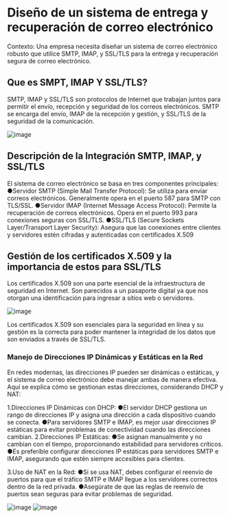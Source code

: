 # Diseño de un sistema de entrega y recuperación de correo electrónico

Contexto: Una empresa necesita diseñar un sistema de correo electrónico robusto que utilice SMTP, IMAP, y SSL/TLS para la entrega y recuperación segura de correo electrónico.

## Que es SMPT, IMAP Y SSL/TLS?

SMTP, IMAP y SSL/TLS son protocolos de Internet que trabajan juntos para permitir el envío,
recepción y seguridad de los correos electrónicos. SMTP se encarga del envío, IMAP de la recepción y gestión,
y SSL/TLS de la seguridad de la comunicación.

![image](https://github.com/EnriqueUPCH/DatosyredesRepo/assets/117322038/01f85864-eeed-4bab-b5d7-694c0c3a3721)

## Descripción de la Integración SMTP, IMAP, y SSL/TLS

El sistema de correo electrónico se basa en tres componentes principales:
●Servidor SMTP (Simple Mail Transfer Protocol): 
Se utiliza para enviar correos electrónicos. Generalmente opera en el puerto 587 para SMTP con TLS/SSL.
●Servidor IMAP (Internet Message Access Protocol):
Permite la recuperación de correos electrónicos. Opera en el puerto 993 para conexiones seguras con SSL/TLS.
●SSL/TLS (Secure Sockets Layer/Transport Layer Security): 
Asegura que las conexiones entre clientes y servidores estén cifradas y autenticadas con certificados X.509

##  Gestión de los certificados X.509 y la importancia de estos para SSL/TLS

Los certificados X.509 son una parte esencial de la infraestructura de seguridad en Internet.
Son parecidos a un pasaporte digital ya que nos otorgan una identificación para ingresar a sitios web o servidores.

![image](https://github.com/EnriqueUPCH/DatosyredesRepo/assets/117322038/77b81397-b5d0-4932-8d38-2d4c5bf11b45)

Los certificados X.509 son esenciales para la seguridad en línea y su gestión es la correcta para poder mantener la integridad de los datos que son enviados a través de SSL/TLS.

### Manejo de Direcciones IP Dinámicas y Estáticas en la Red
En redes modernas, las direcciones IP pueden ser dinámicas o estáticas,
y el sistema de correo electrónico debe manejar ambas de manera efectiva. Aquí se explica cómo se gestionan estas direcciones,
considerando DHCP y NAT:

1.Direcciones IP Dinámicas con DHCP:
●El servidor DHCP gestiona un rango de direcciones IP y asigna una dirección a cada dispositivo cuando se conecta.
●Para servidores SMTP e IMAP, es mejor usar direcciones IP estáticas para evitar problemas de conectividad cuando las direcciones cambian.
2.Direcciones IP Estáticas:
●Se asignan manualmente y no cambian con el tiempo, proporcionando estabilidad para servidores críticos.
●Es preferible configurar direcciones IP estáticas para servidores SMTP e IMAP, asegurando que estén siempre accesibles para clientes.

3.Uso de NAT en la Red:
●Si se usa NAT, debes configurar el reenvío de puertos para que el tráfico SMTP e IMAP llegue a los servidores correctos dentro de la red privada.
●Asegúrate de que las reglas de reenvío de puertos sean seguras para evitar problemas de seguridad.

![image](https://github.com/EnriqueUPCH/DatosyredesRepo/assets/117322038/adb168cc-65ee-4e88-847f-f1fc0b017029)
![image](https://github.com/EnriqueUPCH/DatosyredesRepo/assets/117322038/ffc2a485-0af3-4808-8799-6617b80f2b27)



